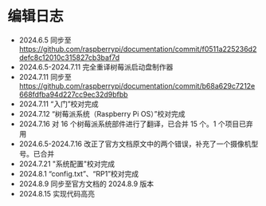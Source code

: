 # 编辑日志

- 2024.6.5 同步至 <https://github.com/raspberrypi/documentation/commit/f0511a225236d2defc8c12010c315827cb3baf7d>
- 2024.6.5-2024.7.11 完全重译树莓派启动盘制作器
- 2024.7.11 同步至 <https://github.com/raspberrypi/documentation/commit/b68a629c7212e668fdfba94d227cc9ec32d9bfbb>
- 2024.7.11 “入门”校对完成
- 2024.7.12 “树莓派系统（Raspberry Pi OS）”校对完成
- 2024.7.16 对 16 个树莓派系统部件进行了翻译，已合并 15 个。1 个项目已弃用
- 2024.6.5-2024.7.16 改正了官方文档原文中的两个错误，补充了一个摄像机型号。已合并
- 2024.7.21 "系统配置"校对完成
- 2024.8.1 “config.txt”、“RP1”校对完成
- 2024.8.9 同步至官方文档的 2024.8.9 版本
- 2024.8.15 实现代码高亮


